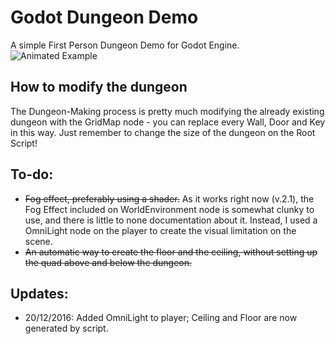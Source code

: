 # Godot Dungeon Demo
A simple First Person Dungeon Demo for Godot Engine.
![Animated Example](animated_example.gif)

## How to modify the dungeon
The Dungeon-Making process is pretty much modifying the already existing dungeon with the GridMap node - you can replace every Wall, Door and Key in this way. Just remember to change the size of the dungeon on the Root Script!

## To-do:
* ~~Fog effect, preferably using a shader.~~ As it works right now (v.2.1), the Fog Effect included on WorldEnvironment node is somewhat clunky to use, and there is little to none documentation about it. Instead, I used a OmniLight node on the player to create the visual limitation on the scene.
* ~~An automatic way to create the floor and the ceiling, without setting up the quad above and below the dungeon.~~

## Updates:
* 20/12/2016: Added OmniLight to player; Ceiling and Floor are now generated by script.
